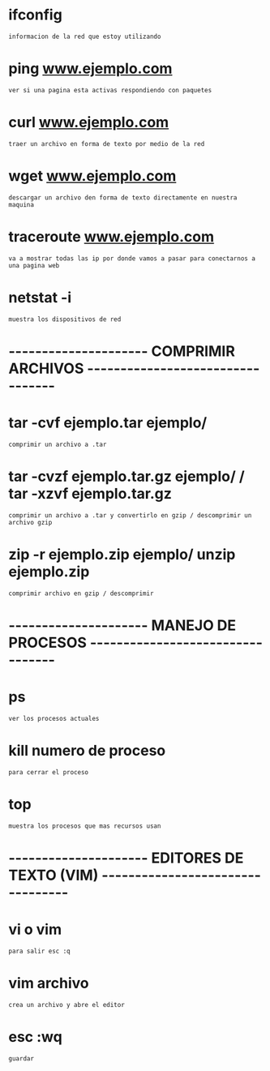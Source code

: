 # ifconfig
    informacion de la red que estoy utilizando
# ping www.ejemplo.com
    ver si una pagina esta activas respondiendo con paquetes
# curl www.ejemplo.com
    traer un archivo en forma de texto por medio de la red
# wget www.ejemplo.com
    descargar un archivo den forma de texto directamente en nuestra maquina
# traceroute www.ejemplo.com
    va a mostrar todas las ip por donde vamos a pasar para conectarnos a una pagina web
# netstat -i
    muestra los dispositivos de red

# ---------------------     COMPRIMIR ARCHIVOS      ---------------------------------

# tar -cvf ejemplo.tar ejemplo/
    comprimir un archivo a .tar
# tar -cvzf ejemplo.tar.gz ejemplo/ / tar -xzvf ejemplo.tar.gz
    comprimir un archivo a .tar y convertirlo en gzip / descomprimir un archivo gzip
# zip -r ejemplo.zip ejemplo/ unzip ejemplo.zip
    comprimir archivo en gzip / descomprimir

# ---------------------     MANEJO DE PROCESOS      ---------------------------------

# ps
    ver los procesos actuales
# kill numero de proceso
    para cerrar el proceso
# top
    muestra los procesos que mas recursos usan

# ---------------------     EDITORES DE TEXTO (VIM)      ---------------------------------

# vi o vim
    para salir esc :q
# vim archivo
    crea un archivo y abre el editor
# esc :wq
    guardar
    




